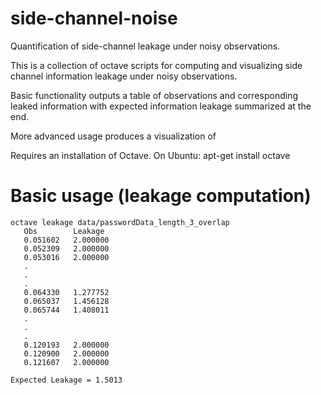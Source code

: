 # side-channel-noise
Quantification of side-channel leakage under noisy observations.

This is a collection of octave scripts for computing and visualizing side channel information leakage under noisy observations.

Basic functionality outputs a table of observations and corresponding leaked information with expected information leakage summarized at the end.




More advanced usage produces a visualization of 

Requires an installation of Octave. On Ubuntu:
apt-get install octave 

# Basic usage (leakage computation)

    octave leakage data/passwordData_length_3_overlap
	   Obs        Leakage
	   0.051602   2.000000
	   0.052309   2.000000
	   0.053016   2.000000
	   .
	   .
	   .
	   0.064330   1.277752
	   0.065037   1.456128
	   0.065744   1.408011
	   .
	   .
	   .	
	   0.120193   2.000000
	   0.120900   2.000000
	   0.121607   2.000000

	Expected Leakage = 1.5013
